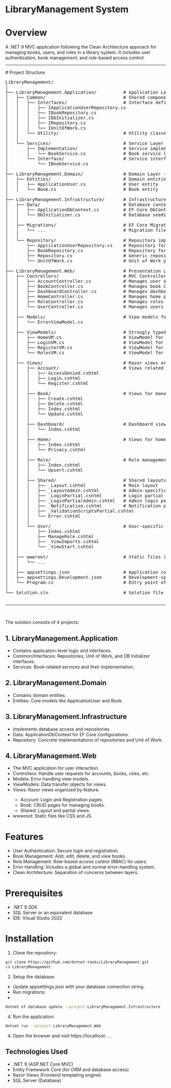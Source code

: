 <h1>LibraryManagement System</h1>

# Overview
A .NET 9 MVC application following the Clean Architecture approach for managing books, users, and roles in a library system. It includes user authentication, book management, and role-based access control.

<hr>
# Project Structure
<pre>
LibraryManagement/
│
├── LibraryManagement.Application/          # Application Layer - Contains business logic and service interfaces
│   ├── Common/                             # Shared components
│   │   ├── Interfaces/                     # Interface definitions for Repositories and Unit of Work
│   │   │   ├── IApplicationUserRepository.cs
│   │   │   ├── IBookRepository.cs
│   │   │   ├── IDbInitializer.cs
│   │   │   ├── IRepository.cs
│   │   │   └── IUnitOfWork.cs
│   │   └── Utility/                        # Utility classes (if any)
│   │
│   └── Services/                           # Service Layer
│       ├── Implementation/                 # Service implementations
│       │   └── BookService.cs              # Book service logic
│       └── Interface/                      # Service interfaces
│           └── IBookService.cs
│
├── LibraryManagement.Domain/               # Domain Layer - Contains core business models/entities
│   ├── Entities/                           # Domain entities
│   │   ├── ApplicationUser.cs              # User entity
│   │   └── Book.cs                         # Book entity
│
├── LibraryManagement.Infrastructure/       # Infrastructure Layer - Implements Repositories and Database Access
│   ├── Data/                               # Database context and initializers
│   │   ├── ApplicationDbContext.cs         # EF Core DbContext configuration
│   │   └── DbInitializer.cs                # Database seeding logic
│   │
│   ├── Migrations/                         # EF Core Migrations (auto-generated files)
│   │   └── ...                             # Migration files
│   │
│   └── Repository/                         # Repository implementations
│       ├── ApplicationUserRepository.cs    # Repository for managing ApplicationUser
│       ├── BookRepository.cs               # Repository for managing Book entity
│       ├── Repository.cs                   # Generic repository implementation
│       └── UnitOfWork.cs                   # Unit of Work pattern implementation
│
├── LibraryManagement.Web/                  # Presentation Layer - ASP.NET MVC Application
│   ├── Controllers/                        # MVC Controllers
│   │   ├── AccountController.cs            # Manages user authentication
│   │   ├── BookController.cs               # Manages book CRUD operations
│   │   ├── DashboardController.cs          # Manages dashboard page
│   │   ├── HomeController.cs               # Manages home page
│   │   ├── RoleController.cs               # Manages roles and permissions
│   │   └── UserController.cs               # Manages users
│   │
│   ├── Models/                             # View models for error handling or shared logic
│   │   └── ErrorViewModel.cs
│   │
│   ├── ViewModels/                         # Strongly typed objects for views
│   │   ├── HomeVM.cs                       # ViewModel for Home
│   │   ├── LoginVM.cs                      # ViewModel for Login
│   │   ├── RegisterVM.cs                   # ViewModel for Registration
│   │   └── RolesVM.cs                      # ViewModel for Roles
│   │
│   ├── Views/                              # Razor views organized by feature
│   │   ├── Account/                        # Views related to account management
│   │   │   ├── AccessDenied.cshtml
│   │   │   ├── Login.cshtml
│   │   │   └── Register.cshtml
│   │   │
│   │   ├── Book/                           # Views for managing books
│   │   │   ├── Create.cshtml
│   │   │   ├── Delete.cshtml
│   │   │   ├── Index.cshtml
│   │   │   └── Update.cshtml
│   │   │
│   │   ├── Dashboard/                      # Dashboard views
│   │   │   └── Index.cshtml
│   │   │
│   │   ├── Home/                           # Views for home page
│   │   │   ├── Index.cshtml
│   │   │   └── Privacy.cshtml
│   │   │
│   │   ├── Role/                           # Role management views
│   │   │   ├── Index.cshtml
│   │   │   └── Upsert.cshtml
│   │   │
│   │   ├── Shared/                         # Shared layouts and partial views
│   │   │   ├── _Layout.cshtml              # Main layout
│   │   │   ├── _LayoutAdmin.cshtml         # Admin-specific layout
│   │   │   ├── _LoginPartial.cshtml        # Login partial view
│   │   │   ├── _LoginPartialAdmin.cshtml   # Admin login partial view
│   │   │   ├── _Notification.cshtml        # Notification partial view
│   │   │   ├── _ValidationScriptsPartial.cshtml
│   │   │   └── Error.cshtml
│   │   │
│   │   └── User/                           # User-specific views
│   │       ├── Index.cshtml
│   │       ├── ManageRole.cshtml
│   │       ├── _ViewImports.cshtml
│   │       └── _ViewStart.cshtml
│   │
│   ├── wwwroot/                            # Static files (CSS, JS, images)
│   │   └── ...
│   │
│   ├── appsettings.json                    # Application configuration
│   ├── appsettings.Development.json        # Development-specific settings
│   └── Program.cs                          # Entry point of the application
│
└── Solution.sln                            # Solution file for Visual Studio

</pre>

<hr>
<br>

The solution consists of 4 projects:
## 1. LibraryManagement.Application
<ul>
    <li>Contains application-level logic and interfaces.</li>
    <li>Common/Interfaces: Repositories, Unit of Work, and DB Initializer interfaces.</li>
    <li>Services: Book-related services and their implementation.</li>
</ul>

## 2. LibraryManagement.Domain
<ul>
    <li>Contains domain entities.</li>
    <li>Entities: Core models like ApplicationUser and Book.</li>
</ul>

## 3. LibraryManagement.Infrastructure
<ul>
    <li>Implements database access and repositories.</li>
    <li>Data: ApplicationDbContext for EF Core configurations.</li>
    <li>Repository: Concrete implementations of repositories and Unit of Work.</li>
</ul>

## 4. LibraryManagement.Web
<ul>
    <li>The MVC application for user interaction.</li>
    <li>Controllers: Handle user requests for accounts, books, roles, etc.</li>
    <li>Models: Error handling view models.</li>
    <li>ViewModels: Data transfer objects for views.</li>
    <li>Views: Razor views organized by feature.</li>
    <ul>
        <li>Account: Login and Registration pages.</li>
        <li>Book: CRUD pages for managing books.</li>
        <li>Shared: Layout and partial views.</li>
    </ul>
    <li>wwwroot: Static files like CSS and JS.</li>
</ul>

# Features
<ul>
    <li>User Authentication: Secure login and registration.</li>
    <li>Book Management: Add, edit, delete, and view books.</li>
    <li>Role Management: Role-based access control (RBAC) for users.</li>
    <li>Error Handling: Includes a global and normal error-handling system.</li>
    <li>Clean Architecture: Separation of concerns between layers.</li>
</ul>

# Prerequisites
<ul>
    <li>.NET 9 SDK</li>
    <li>SQL Server or an equivalent database</li>
    <li>IDE: Visual Studio 2022</li>
</ul>

# Installation

1. Clone the repository:

```bash
git clone https://github.com/dotnet-tasks/LibraryManagement.git
cd LibraryManagement
```

2. Setup the database:
- Update appsettings.json with your database connection string.
- Run migrations:
- 
```bash
dotnet ef database update --project LibraryManagement.Infrastructure
```

4. Run the application:
```bash
dotnet run --project LibraryManagement.Web
```
4. Open the browser and visit https://localhost: ...



## Technologies Used
- .NET 9 (ASP.NET Core MVC)
- Entity Framework Core (for ORM and database access)
- Razor Views (Frontend templating engine)
- SQL Server (Database)

